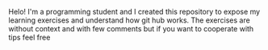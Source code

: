 Helo! I'm a programming student and I created this repository to expose my learning exercises and understand how git hub works. The exercises are without context and with few comments but if you want to cooperate with tips feel free
